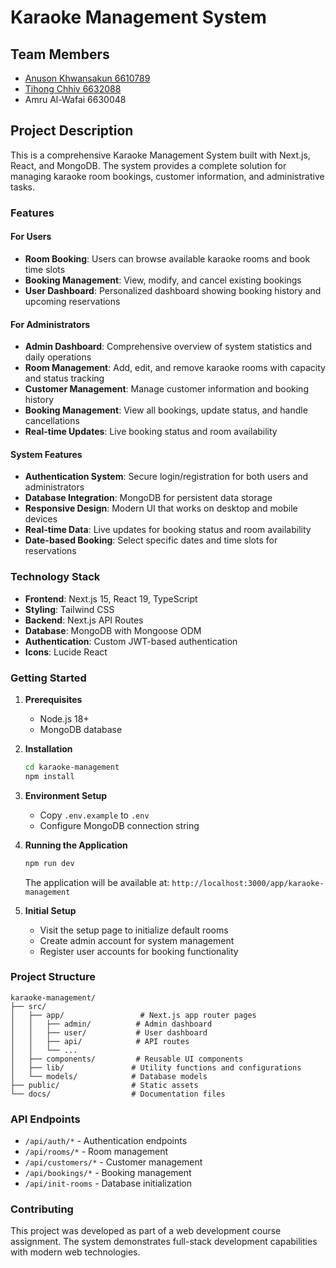 # Karaoke Management System

## Team Members
- [Anuson Khwansakun 6610789](https://github.com/ManSina14889)
- [Tihong Chhiv 6632088](https://github.com/TihongChhiv)
- Amru Al-Wafai 6630048 


## Project Description

This is a comprehensive Karaoke Management System built with Next.js, React, and MongoDB. The system provides a complete solution for managing karaoke room bookings, customer information, and administrative tasks.

### Features

#### For Users
- **Room Booking**: Users can browse available karaoke rooms and book time slots
- **Booking Management**: View, modify, and cancel existing bookings
- **User Dashboard**: Personalized dashboard showing booking history and upcoming reservations

#### For Administrators
- **Admin Dashboard**: Comprehensive overview of system statistics and daily operations
- **Room Management**: Add, edit, and remove karaoke rooms with capacity and status tracking
- **Customer Management**: Manage customer information and booking history
- **Booking Management**: View all bookings, update status, and handle cancellations
- **Real-time Updates**: Live booking status and room availability

#### System Features
- **Authentication System**: Secure login/registration for both users and administrators
- **Database Integration**: MongoDB for persistent data storage
- **Responsive Design**: Modern UI that works on desktop and mobile devices
- **Real-time Data**: Live updates for booking status and room availability
- **Date-based Booking**: Select specific dates and time slots for reservations

### Technology Stack
- **Frontend**: Next.js 15, React 19, TypeScript
- **Styling**: Tailwind CSS
- **Backend**: Next.js API Routes
- **Database**: MongoDB with Mongoose ODM
- **Authentication**: Custom JWT-based authentication
- **Icons**: Lucide React

### Getting Started

1. **Prerequisites**
   - Node.js 18+ 
   - MongoDB database

2. **Installation**
   ```bash
   cd karaoke-management
   npm install
   ```

3. **Environment Setup**
   - Copy `.env.example` to `.env`
   - Configure MongoDB connection string

4. **Running the Application**
   ```bash
   npm run dev
   ```
   
   The application will be available at: `http://localhost:3000/app/karaoke-management`

5. **Initial Setup**
   - Visit the setup page to initialize default rooms
   - Create admin account for system management
   - Register user accounts for booking functionality

### Project Structure
```
karaoke-management/
├── src/
│   ├── app/                 # Next.js app router pages
│   │   ├── admin/          # Admin dashboard
│   │   ├── user/           # User dashboard
│   │   ├── api/            # API routes
│   │   └── ...
│   ├── components/         # Reusable UI components
│   ├── lib/               # Utility functions and configurations
│   └── models/            # Database models
├── public/                # Static assets
└── docs/                  # Documentation files
```

### API Endpoints
- `/api/auth/*` - Authentication endpoints
- `/api/rooms/*` - Room management
- `/api/customers/*` - Customer management  
- `/api/bookings/*` - Booking management
- `/api/init-rooms` - Database initialization

### Contributing
This project was developed as part of a web development course assignment. The system demonstrates full-stack development capabilities with modern web technologies.


